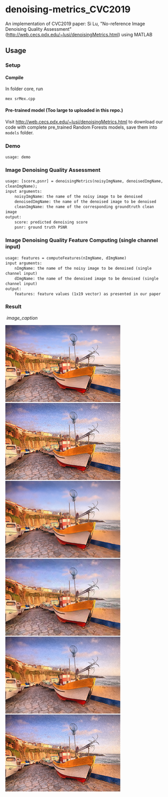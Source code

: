 # denoising-metrics_CVC2019
An implementation of CVC2019 paper: Si Lu, "No-reference Image Denoising Quality 
Assessment" (http://web.cecs.pdx.edu/~lusi/denoisingMetrics.html) using MATLAB

## Usage

### Setup

#### Compile
In folder core, run
```
mex srMex.cpp
```
#### Pre-trained model (Too large to uploaded in this repo.)
Visit http://web.cecs.pdx.edu/~lusi/denoisingMetrics.html to download our code 
with complete pre_trained Random Forests models, save them into `models` folder.

### Demo
```
usage: demo
```

### Image Denoising Quality Assessment
```
usage: [score,psnr] = denoisingMetrics(noisyImgName, denoisedImgName, cleanImgName);
input arguments:
    noisyImgName: the name of the noisy image to be denoised
    denoisedImgName: the name of the denoised image to be denoised
    cleanImgName: the name of the corresponding groundtruth clean image
output:
    score: predicted denoising score
    psnr: ground truth PSNR
```

### Image Denoising Quality Feature Computing (single channel input)
```
usage: features = computeFeatures(nImgName, dImgName)
input arguments:
    nImgName: the name of the noisy image to be denoised (single channel input)
    dImgName: the name of the denoised image to be denoised (single channel input)
output:
    features: feature values (1x19 vector) as presented in our paper
```

### Result

<img src="path_to_image" alt>
    <em>image_caption</em>

<p>
  <img src='data/ex1_clean.png' height='240' width='360'> 
  <img src='data/ex1_noisy.png' height='240' width='360'>
  <img src='data/ex1_denoised1.png' height='240' width='360'/> 
  <img src='data/ex1_denoised2.png' height='240' width='360'> 
  <img src='data/ex1_denoised3.png' height='240' width='360'> 
  <img src='data/ex1_denoised4.png' height='240' width='360'/> 
</p>
